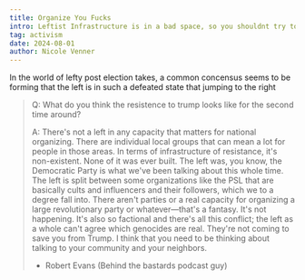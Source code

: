 ```yaml
---
title: Organize You Fucks
intro: Leftist Infrastructure is in a bad space, so you shouldnt try to fix it - Absolute Morons
tag: activism
date: 2024-08-01
author: Nicole Venner
---
```


In the world of lefty post election takes, a common concensus seems to be forming that the left is in such a defeated state that jumping to the right 


> Q: What do you think the resistence to trump looks like for the second time around?
> 
> A: There's not a left in any capacity that matters for national organizing. There are individual local groups that can mean a lot for people in those areas. In terms of infrastructure of resistance, it's non-existent. None of it was ever built. The left was, you know, the Democratic Party is what we've been talking about this whole time. The left is split between some organizations like the PSL that are basically cults and influencers and their followers, which we to a degree fall into. There aren't parties or a real capacity for organizing a large revolutionary party or whatever—that's a fantasy. It's not happening. It's also so factional and there's all this conflict; the left as a whole can't agree which genocides are real. They're not coming to save you from Trump. I think that you need to be thinking about talking to your community and your neighbors.
>
> - Robert Evans (Behind the bastards podcast guy)




